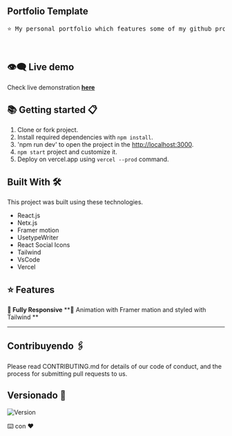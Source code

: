 
<h2>Portfolio Template</h2>
<center>
<pre>
⭐ My personal portfolio which features some of my github projects as well as my resume and technical skills.
</pre>
</center>
<br/>

## :eye_speech_bubble: Live demo

Check live demonstration <a href="https://portfolio-app-pearl-xi.vercel.app/"><strong>here</strong></a>



## :books: Getting started 📋 

1. Clone or fork project.
2. Install required dependencies with `npm install`.
3. 'npm run dev' to open the project in the [http://localhost:3000](http://localhost:3000).
4. `npm start` project and customize it.
5. Deploy on vercel.app using `vercel --prod` command.


## Built With 🛠️

This project was built using these technologies.

- React.js
- Netx.js
- Framer motion
- UsetypeWriter
- React Social Icons
- Tailwind
- VsCode
- Vercel


## :star: Features 

**📱 Fully Responsive**
**🎨 Animation with Framer mation and styled with Tailwind **
**  **

## Contribuyendo 🖇️ 

Please read CONTRIBUTING.md for details of our code of conduct, and the process for submitting pull requests to us.


## Versionado 📌

![Version](https://badge.fury.io/gh/tterb%2FHyde.svg)

⌨️ con ❤️

